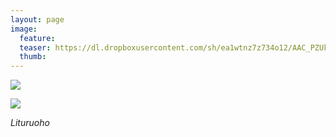 ```yaml
---
layout: page
image:
  feature:
  teaser: https://dl.dropboxusercontent.com/sh/ea1wtnz7z734o12/AAC_PZUkmieBX_WBuvlIg_Yoa/luontokuvat/kes%C3%A4/9/DS36697-245px.jpg
  thumb:
---
```


[![](https://dl.dropboxusercontent.com/sh/ea1wtnz7z734o12/AAC3PwUy7o2ZK6KmcRu1R35Ta/luontokuvat/kes%C3%A4/9/DS36697-800px.jpg)](https://dl.dropboxusercontent.com/sh/ea1wtnz7z734o12/AACEZQvMe0GIi36AroUWOD-ea/luontokuvat/kes%C3%A4/9/DS36697.jpg)

[![](https://dl.dropboxusercontent.com/sh/ea1wtnz7z734o12/AADIgBTSz8j4J51SWbYdBBRla/luontokuvat/kes%C3%A4/9/DS36698-800px.jpg)](https://dl.dropboxusercontent.com/sh/ea1wtnz7z734o12/AADmGV8oHhxHkT0eF9VGf1FBa/luontokuvat/kes%C3%A4/9/DS36698.jpg)

*Lituruoho*
